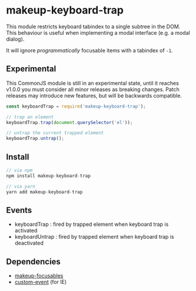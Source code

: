 # makeup-keyboard-trap

This module restricts keyboard tabindex to a single subtree in the DOM. This behaviour is useful when implementing a modal interface (e.g. a modal dialog).

It will ignore <em>programmatically</em> focusable items with a tabindex of `-1`.

## Experimental

This CommonJS module is still in an experimental state, until it reaches v1.0.0 you must consider all minor releases as breaking changes. Patch releases may introduce new features, but will be backwards compatible.

```js
const keyboardTrap = require('makeup-keyboard-trap');

// trap an element
keyboardTrap.trap(document.querySelector('el'));

// untrap the current trapped element
keyboardTrap.untrap();
```

## Install

```js
// via npm
npm install makeup-keyboard-trap

// via yarn
yarn add makeup-keyboard-trap
```

## Events

* keyboardTrap : fired by trapped element when keyboard trap is activated
* keyboardUntrap : fired by trapped element when keyboard trap is deactivated

## Dependencies

* [makeup-focusables](https://github.com/makeup/makeup-js/tree/master/packages/makeup-focusables)
* [custom-event](https://github.com/webmodules/custom-event) (for IE)
